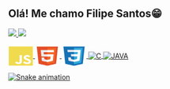 ## Olá! Me chamo Filipe Santos😁
 <div>
  <a href="https://github.com/Filipe-S-Silva">
  <img height="170em" src="https://github-readme-stats.vercel.app/api?username=Filipe-S-Silva&show_icons=true&theme=dark&include_all_commits=true&count_private=true">
  <img height="170em" src="https://github-readme-stats.vercel.app/api/top-langs/?username=Filipe-S-Silva&layout=compact&langs_count=16&theme=dark">
</div>

<div style="display: inline_block"><br>
  <img align="center" alt="Js" height="40" width="50" src="https://raw.githubusercontent.com/devicons/devicon/master/icons/javascript/javascript-plain.svg">
  <img align="center" alt="HTML" height="40" width="50" src="https://raw.githubusercontent.com/devicons/devicon/master/icons/html5/html5-original.svg">
  <img align="center" alt="CSS" height="40" width="50" src="https://raw.githubusercontent.com/devicons/devicon/master/icons/css3/css3-original.svg">
  <img align="center" alt="C" height="40" width="50" src="https://cdn.jsdelivr.net/gh/devicons/devicon@latest/icons/c/c-original.svg">
  <img align="center" alt="JAVA" height="40" width="50" src="https://cdn.jsdelivr.net/gh/devicons/devicon@latest/icons/java/java-original.svg">  
 
  ![Snake animation](https://github.com/Filipe-S-Silva/Filipe-S-Silva/blob/output/github-contribution-grid-snake.svg)
</div>
